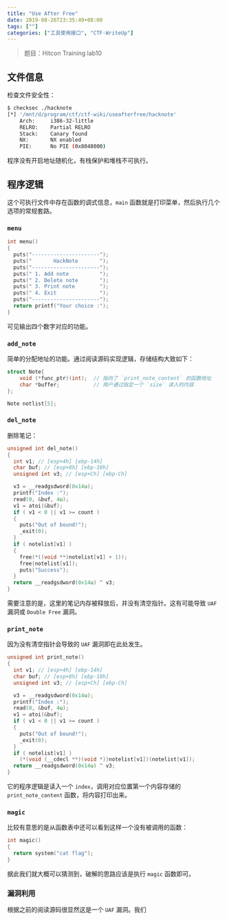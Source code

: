 ```yaml
---
title: "Use After Free"
date: 2019-08-26T23:35:49+08:00
tags: [""]
categories: ["工具使用接口", "CTF-WriteUp"]
---
```


> 题目：Hitcon Training lab10


## 文件信息

检查文件安全性：

```bash
$ checksec ./hacknote
[*] '/mnt/d/program/ctf/ctf-wiki/useafterfree/hacknote'
    Arch:     i386-32-little
    RELRO:    Partial RELRO
    Stack:    Canary found
    NX:       NX enabled
    PIE:      No PIE (0x8048000)
```

程序没有开启地址随机化，有栈保护和堆栈不可执行。

## 程序逻辑

这个可执行文件中存在函数的调式信息，`main` 函数就是打印菜单，然后执行几个选项的常规套路。

### `menu`

```c
int menu()
{
  puts("----------------------");
  puts("       HackNote       ");
  puts("----------------------");
  puts(" 1. Add note          ");
  puts(" 2. Delete note       ");
  puts(" 3. Print note        ");
  puts(" 4. Exit              ");
  puts("----------------------");
  return printf("Your choice :");
}
```

可见输出四个数字对应的功能。

### `add_note`

简单的分配地址的功能。通过阅读源码实现逻辑，存储结构大致如下：

```c
struct Note{
    void (*func_ptr)(int);	// 指向了 `print_note_content` 的函数地址
    char *buffer;			// 用户通过指定一个 `size` 读入的内容
};

Note notlist[5];
```

### `del_note`

删除笔记：

```c
unsigned int del_note()
{
  int v1; // [esp+4h] [ebp-14h]
  char buf; // [esp+8h] [ebp-10h]
  unsigned int v3; // [esp+Ch] [ebp-Ch]

  v3 = __readgsdword(0x14u);
  printf("Index :");
  read(0, &buf, 4u);
  v1 = atoi(&buf);
  if ( v1 < 0 || v1 >= count )
  {
    puts("Out of bound!");
    _exit(0);
  }
  if ( notelist[v1] )
  {
    free(*((void **)notelist[v1] + 1));
    free(notelist[v1]);
    puts("Success");
  }
  return __readgsdword(0x14u) ^ v3;
}
```

需要注意的是，这里的笔记内存被释放后，并没有清空指针。这有可能导致 `UAF` 漏洞或 `Double Free` 漏洞。

### `print_note`

因为没有清空指针会导致的 `UAF` 漏洞即在此处发生。

```c
unsigned int print_note()
{
  int v1; // [esp+4h] [ebp-14h]
  char buf; // [esp+8h] [ebp-10h]
  unsigned int v3; // [esp+Ch] [ebp-Ch]

  v3 = __readgsdword(0x14u);
  printf("Index :");
  read(0, &buf, 4u);
  v1 = atoi(&buf);
  if ( v1 < 0 || v1 >= count )
  {
    puts("Out of bound!");
    _exit(0);
  }
  if ( notelist[v1] )
    (*(void (__cdecl **)(void *))notelist[v1])(notelist[v1]);
  return __readgsdword(0x14u) ^ v3;
}
```

它的程序逻辑是读入一个 `index`，调用对应位置第一个内容存储的 `print_note_content` 函数，将内容打印出来。

### `magic`

比较有意思的是从函数表中还可以看到这样一个没有被调用的函数：

```c
int magic()
{
  return system("cat flag");
}
```

据此我们就大概可以猜测到，破解的思路应该是执行 `magic` 函数即可。

### 漏洞利用

根据之前的阅读源码很显然这是一个 `UAF` 漏洞。我们


